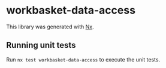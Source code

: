 # workbasket-data-access

This library was generated with [Nx](https://nx.dev).

## Running unit tests

Run `nx test workbasket-data-access` to execute the unit tests.
